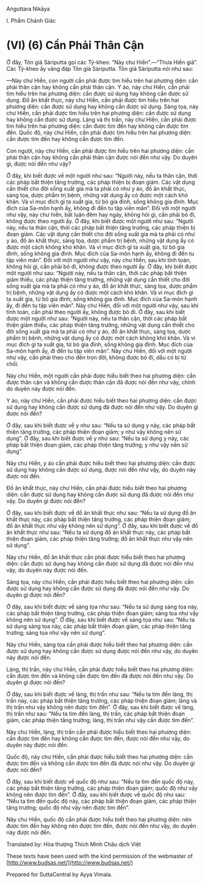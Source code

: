  

Aṅguttara Nikāya

I. Phẩm Chánh Giác

# (VI) (6) Cần Phải Thân Cận

Ở đây, Tôn giả Sàriputta gọi các Tỷ-kheo: “Này chư Hiền”.—“Thưa Hiền giả”. Các Tỷ-kheo ấy vâng đáp Tôn giả Sàriputta. Tôn giả Sàriputta nói như sau:

—Này chư Hiền, con người cần phải được tìm hiểu trên hai phương diện: cần phải thân cận hay không cần phải thân cận. Y áo, này chư Hiền, cần phải tìm hiểu trên hai phương diện: cần được sử dụng hay không cần được sử dụng. Ðồ ăn khất thực, này chư Hiền, cần phải được tìm hiểu trên hai phương diện: cần được sử dụng hay không cần được sử dụng. Sàng tọa, này chư Hiền, cần phải được tìm hiểu trên hai phương diện: cần được sử dụng hay không cần được sử dụng. Làng và thị trấn, này chư Hiền, cần phải được tìm hiểu trên hai phương diện: cần được tìm đến hay không cần được tìm đến. Quốc độ, này chư Hiền, cần phải được tìm hiểu trên hai phương diện: cần được tìm đến hay không cần được tìm đến.

Con người, này chư Hiền, cần phải được tìm hiểu trên hai phương diện: cần phải thân cận hay không cần phải thân cận được nói đến như vậy. Do duyên gì, được nói đến như vậy?

Ở đây, khi biết được về một người như sau: “Người này, nếu ta thân cận, thời các pháp bất thiện tăng trưởng, các pháp thiện bị đoạn giảm. Các vật dụng cần thiết cho đời sống xuất gia mà ta phải có như y áo, đồ ăn khất thực, sàng tọa, dược phẩm trị bệnh, những vật dụng ấy có được một cách khó khăn. Và vì mục đích gì ta xuất gia, từ bỏ gia đình, sống không gia đình. Mục đích của Sa-môn hạnh ấy, không đi đến tu tập viên mãn”. Ðối với một người như vậy, này chư hiền, bất luận đêm hay ngày, không hỏi gì, cần phải bỏ đi, không được theo người ấy. Ở đây, khi biết được một người như sau: “Người này, nếu ta thân cận, thời các pháp bất thiện tăng trưởng, các pháp thiện bị đoạn giảm. Các vật dụng cần thiết cho đời sống xuất gia mà ta phải có như y áo, đồ ăn khất thực, sàng tọa, dược phẩm trị bệnh, những vật dụng ấy có được một cách không khó khăn. Và vì mục đích gì ta xuất gia, từ bỏ gia đình, sống không gia đình. Mục đích của Sa-môn hạnh ấy, không đi đến tu tập viên mãn”. Ðối với một người như vậy, này chư Hiền, sau khi tính toán, không hỏi gì, cần phải bỏ đi, không được theo người ấy. Ở đây, khi biết được một người như sau: “Người này, nếu ta thân cận, thời các pháp bất thiện giảm thiểu, các pháp thiện tăng trưởng, những vật dụng cần thiết cho đời sống xuất gia mà ta phải có như y áo, đồ ăn khất thực, sàng tọa, dược phẩm trị bệnh, những vật dụng ấy có được một cách khó khăn. Và vì mục đích gì ta xuất gia, từ bỏ gia đình, sống không gia đình. Mục đích của Sa-môn hạnh ấy, đi đến tu tập viên mãn”. Này chư Hiền, đối với một người như vậy, sau khi tính toán, cần phải theo người ấy, không được bỏ đi. Ở đây, sau khi biết được một người như sau: “Người này, nếu ta thân cận, thời các pháp bất thiện giảm thiểu, các pháp thiện tăng trưởng, những vật dụng cần thiết cho đời sống xuất gia mà ta phải có như y áo, đồ ăn khất thực, sàng tọa, dược phẩm trị bệnh, những vật dụng ấy có được một cách không khó khăn. Và vì mục đích gì ta xuất gia, từ bỏ gia đình, sống không gia đình. Mục đích của Sa-môn hạnh ấy, đi đến tu tập viên mãn”. Này chư Hiền, đối với một người như vậy, cần phải theo cho đến trọn đời, không được bỏ đi, dầu có bị từ chối.

Này chư Hiền, một người cần phải được hiểu biết theo hai phương diện: cần được thân cận và không cần được thân cận đã được nói đến như vậy, chính do duyên này được nói đến.

Y áo, này chư Hiền, cần phải được hiểu biết theo hai phương diện: cần được sử dụng hay không cần được sử dụng đã được nói đến như vậy. Do duyên gì được nói đến?

Ở đây, sau khi biết được về y như sau: “Nếu ta sử dụng y này, các pháp bất thiện tăng trưởng, các pháp thiện đoạn giảm; y như vậy không nên sử dụng”. Ở đây, sau khi biết được về y như sau: “Nếu ta sử dụng y này, các pháp bất thiện đoạn giảm, các pháp thiện tăng trưởng; y như vậy nên sử dụng”.

Này chư Hiền, y áo cần phải được hiểu biết theo hai phương diện: cần được sử dụng hay không cần được sử dụng, được nói đến như vậy, do duyên này được nói đến.

Ðồ ăn khất thực, này chư Hiền, cần phải được hiểu biết theo hai phương diện: cần được sử dụng hay không cần được sử dụng đã được nói đến như vậy. Do duyên gì được nói đến?

Ở đây, sau khi biết được về đồ ăn khất thực như sau: “Nếu ta sử dụng đồ ăn khất thực này, các pháp bất thiện tăng trưởng, các pháp thiện đoạn giảm; đồ ăn khất thực như vậy không nên sử dụng”. Ở đây, sau khi biết được về đồ ăn khất thực như sau: “Nếu ta sử dụng đồ ăn khất thực này, các pháp bất thiện đoạn giảm, các pháp thiện tăng trưởng; đồ ăn khất thực như vậy nên sử dụng”.

Này chư Hiền, đồ ăn khất thực cần phải được hiểu biết theo hai phương diện: cần được sử dụng hay không cần được sử dụng đã được nói đến như vậy, do duyên này được nói đến.

Sàng tọa, này chư Hiền, cần phải được hiểu biết theo hai phương diện: cần được sử dụng hay không cần được sử dụng đã được nói đến như vậy. Do duyên gì được nói đến?

Ở đây, sau khi biết được về sàng tọa như sau: “Nếu ta sử dụng sàng tọa này, các pháp bất thiện tăng trưởng, các pháp thiện đoạn giảm; sàng tọa như vậy không nên sử dụng”. Ở đây, sau khi biết được về sàng tọa như sau: “Nếu ta sử dụng sàng tọa này, các pháp bất thiện đoạn giảm, các pháp thiện tăng trưởng; sàng tọa như vậy nên sử dụng”.

Này chư Hiền, sàng tọa cần phải được hiểu biết theo hai phương diện: cần được sử dụng hay không cần được sử dụng được nói đến như vậy, do duyên này được nói đến.

Làng, thị trấn, này chư Hiền, cần phải được hiểu biết theo hai phương diện: cần được tìm đến và không cần được tìm đến đã được nói đến như vậy. Do duyên gì được nói đến?

Ở đây, sau khi biết được về làng, thị trấn như sau: “Nếu ta tìm đến làng, thị trấn này, các pháp bất thiện tăng trưởng, các pháp thiện đoạn giảm; làng và thị trấn như vậy không nên được tìm đến”. Ở đây, sau khi biết được về làng, thị trấn như sau: “Nếu ta tìm đến làng, thị trấn, các pháp bất thiện đoạn giảm, các pháp thiện tăng trưởng; làng, thị trấn như vậy cần được tìm đến”.

Này chư Hiền, làng, thị trấn cần phải được hiểu biết theo hai phương diện: cần được tìm đến hay không cần được tìm đến, được nói đến như vậy, do duyên này được nói đến.

Quốc độ, này chư Hiền, cần phải được hiểu biết theo hai phương diện: cần được tìm đến và không cần được tìm đến đã được nói như vậy. Do duyên gì được nói đến?

Ở đây, sau khi biết được về quốc độ như sau: “Nếu ta tìm đến quốc độ này, các pháp bất thiện tăng trưởng, các pháp thiện đoạn giảm; quốc độ như vậy không nên được tìm đến”. Ở đây, sau khi biết được về quốc độ như sau: “Nếu ta tìm đến quốc độ này, các pháp bất thiện đoạn giảm, các pháp thiện tăng trưởng; quốc độ như vậy nên được tìm đến”.

Này chư Hiền, quốc độ cần phải được hiểu biết theo hai phương diện: nên được tìm đến hay không nên được tìm đến, được nói đến như vậy, do duyên này được nói đến.

Translated by: Hòa thượng Thích Minh Châu dịch Việt

These texts have been used with the kind permission of the webmaster of [http://www.budsas.net/](http://www.budsas.net/)

Prepared for SuttaCentral by Ayya Vimala.